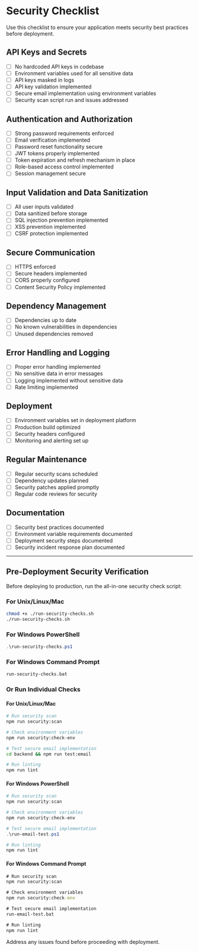 # Security Checklist

Use this checklist to ensure your application meets security best practices before deployment.

## API Keys and Secrets

- [ ] No hardcoded API keys in codebase
- [ ] Environment variables used for all sensitive data
- [ ] API keys masked in logs
- [ ] API key validation implemented
- [ ] Secure email implementation using environment variables
- [ ] Security scan script run and issues addressed

## Authentication and Authorization

- [ ] Strong password requirements enforced
- [ ] Email verification implemented
- [ ] Password reset functionality secure
- [ ] JWT tokens properly implemented
- [ ] Token expiration and refresh mechanism in place
- [ ] Role-based access control implemented
- [ ] Session management secure

## Input Validation and Data Sanitization

- [ ] All user inputs validated
- [ ] Data sanitized before storage
- [ ] SQL injection prevention implemented
- [ ] XSS prevention implemented
- [ ] CSRF protection implemented

## Secure Communication

- [ ] HTTPS enforced
- [ ] Secure headers implemented
- [ ] CORS properly configured
- [ ] Content Security Policy implemented

## Dependency Management

- [ ] Dependencies up to date
- [ ] No known vulnerabilities in dependencies
- [ ] Unused dependencies removed

## Error Handling and Logging

- [ ] Proper error handling implemented
- [ ] No sensitive data in error messages
- [ ] Logging implemented without sensitive data
- [ ] Rate limiting implemented

## Deployment

- [ ] Environment variables set in deployment platform
- [ ] Production build optimized
- [ ] Security headers configured
- [ ] Monitoring and alerting set up

## Regular Maintenance

- [ ] Regular security scans scheduled
- [ ] Dependency updates planned
- [ ] Security patches applied promptly
- [ ] Regular code reviews for security

## Documentation

- [ ] Security best practices documented
- [ ] Environment variable requirements documented
- [ ] Deployment security steps documented
- [ ] Security incident response plan documented

---

## Pre-Deployment Security Verification

Before deploying to production, run the all-in-one security check script:

### For Unix/Linux/Mac

```bash
chmod +x ./run-security-checks.sh
./run-security-checks.sh
```

### For Windows PowerShell

```powershell
.\run-security-checks.ps1
```

### For Windows Command Prompt

```cmd
run-security-checks.bat
```

### Or Run Individual Checks

#### For Unix/Linux/Mac

```bash
# Run security scan
npm run security:scan

# Check environment variables
npm run security:check-env

# Test secure email implementation
cd backend && npm run test:email

# Run linting
npm run lint
```

#### For Windows PowerShell

```powershell
# Run security scan
npm run security:scan

# Check environment variables
npm run security:check-env

# Test secure email implementation
.\run-email-test.ps1

# Run linting
npm run lint
```

#### For Windows Command Prompt

```cmd
# Run security scan
npm run security:scan

# Check environment variables
npm run security:check-env

# Test secure email implementation
run-email-test.bat

# Run linting
npm run lint
```

Address any issues found before proceeding with deployment.